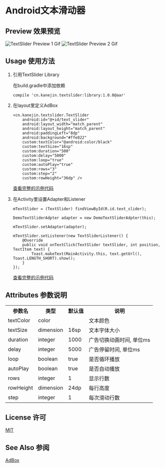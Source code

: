 # Android文本滑动器

## Preview 效果预览

![TextSlider Preview 1 Gif](https://cloud.githubusercontent.com/assets/7828293/17703617/f217290e-6404-11e6-8be1-860d0b70ee16.gif)
![TextSlider Preview 2 Gif](https://cloud.githubusercontent.com/assets/7828293/17703563/bab9f95a-6404-11e6-8520-00bbea5f272b.gif)

## Usage 使用方法
1. 引用TextSlider Library

    在build.gradle中添加依赖
    ```
    compile 'cn.kanejin.textslider:library:1.0.0@aar'
    ```

2. 在layout里定义AdBox
    ```
    <cn.kanejin.textslider.TextSlider
        android:id="@+id/text_slider"
        android:layout_width="match_parent"
        android:layout_height="match_parent"
        android:paddingLeft="8dp"
        android:background="#ffe822"
        custom:textColor="@android:color/black"
        custom:textSize="16sp"
        custom:duration="500"
        custom:delay="5000"
        custom:loop="true"
        custom:autoPlay="true"
        custom:rows="3"
        custom:step="2"
        custom:rowHeight="36dp" />

    ```
    [查看完整的示例代码](https://github.com/KaneJinCN/android-TextSlider/blob/master/demo/src/main/res/layout/activity_main.xml)

3. 在Activity里设置Adapter和Listener
    ```
    mTextSlider = (TextSlider) findViewById(R.id.text_slider);

    DemoTextSliderAdpter adapter = new DemoTextSliderAdpter(this);

    mTextSlider.setAdapter(adapter);

    mTextSlider.setListener(new TextSliderListener() {
        @Override
        public void onTextClick(TextSlider textSlider, int position, TextItem text) {
            Toast.makeText(MainActivity.this, text.getUrl(), Toast.LENGTH_SHORT).show();
        }
    });
    ```

    [查看完整的示例代码](https://github.com/KaneJinCN/android-TextSlider/blob/master/demo/src/main/java/cn/kanejin/textslider/demo/MainActivity.java)

##  Attributes 参数说明


<table style="width:100%;">
<tr>
<th>参数名</th><th>类型</th><th>默认值</th><th>说明</th>
</tr>

<tr>
<td>textColor</td>
<td>color</td>
<td>&nbsp;</td>
<td>文本颜色</td>
</tr>

<tr>
<td>textSize</td>
<td>dimension</td>
<td>16sp</td>
<td>文本字体大小</td>
</tr>

<tr>
<td>duration</td>
<td>integer</td>
<td>1000</td>
<td>广告切换动画时间, 单位ms</td>
</tr>

<tr>
<td>delay</td>
<td>integer</td>
<td>5000</td>
<td>广告停留时间, 单位ms</td>
</tr>

<tr>
<td>loop</td>
<td>boolean</td>
<td>true</td>
<td>是否循环播放</td>
</tr>

<tr>
<td>autoPlay</td>
<td>boolean</td>
<td>true</td>
<td>是否自动播放</td>
</tr>

<tr>
<td>rows</td>
<td>integer</td>
<td>1</td>
<td>显示行数</td>
</tr>

<tr>
<td>rowHeight</td>
<td>dimension</td>
<td>24dp</td>
<td>每行高度</td>
</tr>

<tr>
<td>step</td>
<td>integer</td>
<td>1</td>
<td>每次滑动行数</td>
</tr>

</table>

## License 许可
[MIT](https://github.com/KaneJinCN/android-TextSlider/blob/master/LICENSE)

## See Also 参阅
[AdBox](https://github.com/KaneJinCN/android-AdBox)